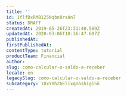 ```yaml
---
title: ''
id: 1flfDxRMB125Nqbn0rsAn7
status: DRAFT
createdAt: 2019-05-26T23:31:40.589Z
updatedAt: 2020-03-06T18:36:47.607Z
publishedAt: 
firstPublishedAt: 
contentType: tutorial
productTeam: Financial
author: 
slug: como-calcular-o-saldo-a-receber
locale: en
legacySlug: como-calcular-o-saldo-a-receber
subcategory: 18xYXhZbElixqnashigi5k
---
```



